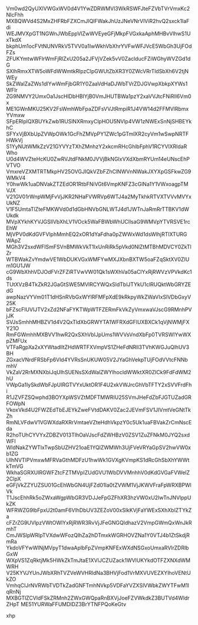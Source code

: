 Vm0wd2QyUXlVWGxWV0d4V1YwZDRWMVl3WkRSWFJteFZVbTVrVmxKc2NIcFhh
MXBQWVd4S2MxZHFRbFZXCmJIQlFWakJhUzJNeVNrVlViR2hvQ2sxck1IaFdi
WEJMVXpGT1NGWnJWbEppVlZwWVEyeGFjMkpFVGxkaAphMHBvVlhwS1UxTkdX
bkphUm1ocFVtNUNVRkV5TVV0a1IwWkhVbXhrYVFwWFJVcE5WbGh3UjFOdFZs
ZFUKYmtwWFlrWmFjRlZxU205a2JFVjVZek5vV0ZaclducFZiWGhyWVZGd1dG
SXlhRmxXTW5oWFdWWmtkRlpzClpGWUtZbXR3Y0ZWcVRrTldSbXh6V2tjNWEy
SkZWalZaZWs1dlYwWmFjbGR1Y0ZaaVdHaDJWbTVrZDJGVwpXbkpXYWs1WFlr
ZG9NMVY2UmxOa1JscHlDbHBIYjB0VmJHUTBWa1pzY2xaVVJtcFNiRll6Vm0x
ME1GWnMKU25KV2FsWmhWbFpaZDFsVVJtRmpiR1J4VW14d2FFMVlRbmxYVmxw
SFpERlplQXBUYkZwb1RUSlNXRmxyClpHOU5NVlp4VW1zNWExSnNjSHBEYkhC
SFYxVjBXbUpZVWpOWk1GcFhZMVpPY1ZWc1pGTmlXR2cyVm1wSwpNRTFHWkVj
S1YyNUtWMkZzV21GYVYzTXhZMnhzY2xkcmRHcGhlbFphV1RCYVlXRldaRWho
U0d4WVZteHcKU0ZwRVJtdFNkM0JVVjBkNGIxVXdXbmRYUm14eUNscEhPVTVO
VmxreVZXMTRTMkpHV25OVGJIQkVZbFZhClNWVnNWakJXYXpGSFkwZG9WMkV4
Y0hwWk1uaDNVakZTZEdOR1RtbFNiVGt6VmpKNFZ3cGlNa1Y1VWxoagpTMVJX
V21GV01rWnpWMjFvVjJKR2NHaFVWRVp6WTJ4a2MyTkhkRTVXTVVvMVYxUkNZ
V1F5UmtaTlZteFMKWVd0d1dGbHNVbGNLWTJ4d1JWTnJaRmRrTTBKV1dWUkdk
MVpXYkhKYVJGSllVbXhLV1VOck5WaFBWbWhUCllsaG9WMVpYTVRSVE1rcEhW
MjVPV0dKdGVFVlphMmhEQ2xOR1dYaFdha0pZWWxWd1dsWlhjRTlXTURGWApZ
MGh3V2sxdWFISmFSVnBMWkVkT1IxUnRiRk5pVkd0NlZtMTBhMDVCY0ZkTlZr
WTBWakZvYmdwVE1WbDUKVGxWMFYwMXJXbnBXTW5oaFZqSktXV0ZIUm1GU1JW
cG9WbXhhVDJOdFVrZFZiRTVwVW01Qk1sWXhVa05aClYxRjRWVzVPVkdKc1ds
TUtXVzB4TkZkR2JGaGtSWE5MVlRCYWQxSldTblJTYkU1clRUQktWbGRYZEdG
awpNazVYVm01T1dHSnRVbGxWYlRFMFpXdE9kRkpyWkZWaVIxSlVDbGxyV25K
bFZscFlUVlJTV2xZd2NFaFYKTWpWTFZERmFkVkZyVmxwaVJscG9RMnhPVjJK
SVJsSmhhMHBZV1d4V2QxTldXbGRWYTA1WFRXdGFlUXBXCk1qVjNWMjFXY21O
RmFGWmhhMXBVV1hwR2QxSXhVblJpUms1WVVsVndXbFp0TVRSWlYwWXpZMFUx
VTFaRgpXa2xXYWtadlltZHdWRTFXVmpVS1ZHeFdNRll3TVhKWGJuQlhUV3BH
ZGxacVNrdFRSbFp6Vld4YVRsSnUKUW05V2JYaGhVekpTUjFOdVVtcFNNbmhV
VkZaV2RrMXNXblJqUlhSUENsSXdWalZWYlhocldWWktXR0ZICk9FdFdWM2hU
VWpGa1IySkdWbFJpUlRGTVYxUktOR1F4U2xkVWJrcGhVbTFTY2xSVVFrdFhi
R1JZVFZSQwphd3BOYXpWSVZtMDFTMWRIU25SVmJHeFdZbFJGTUZadGRFOWpN
VkoxVkd4U2FWZEdTbEJEYkZweFVtdDAKV0Zac2JEVmFSV1JIVmtVeGNtTkZh
RmNLVFdwV1VGWXdaRXRrVmtaeVZteHdhVkpzY0c5Uk1uaFBVakZrCmNscEda
R2hoTUhCYVYxZDBZV013TlhOaVJscFdZWHBzV0ZSV1ZuZFNkM0JYQ2sxdWFI
WldNakZYWTIxTwpSbUZHV21oaE1YQlZWMWh3UjFVeVRYaGpSV2hwVW0xb1ZG
UlhNVTlPVmxwMFRVaGthMDFzU1hwWk1GVXgKVmpKS1dRcGhSbXhYWWtkTmVG
WkhaSGRXUlRGWFZtcFZTMVpIZUdGVU1WbDVVMnhhV0dKdGVGaFVWelZ2ClpX
eGFjVkZZYUZSU01GcEhWbGN4UjFZd01Ia0tZVWM1VjJKWVFraFpWRXBPWlVk
T1JscEhhRk5oZWxaWgpWbGR3VDJJeFpGZFhXR3hzVW0xU2IwTnJNVlppUkZK
WFRWZG9lbFpxU2t0amF6VlhDbUV3ZEZoV00xSlkKVjFaYWExSXhXblZTYkZa
cFZrZG9UVlpzVWtOWlYxRjRWR3RvVjJFeGNGQldhazV2VmpGWmQxWnJkRmhT
CmJWSlpWRlpTVXdwWFozQlhZa2hDTmxkWGRHOVZNa1Y0VTJ4b1ZtSkdjRmRa
YkdoVFYwWlNjMVpyT1dwaAplbFpZVmpKNFExWXdNSGxoUmxaRVlrZDRlbGxW
WXpVS1ZqRktjMk5HWkZkTmJtaE1XVlJCZUZack1WVlUKYkdOTFZXNXdWMWRH
V25KYVJYUnJWbXRhTVZVeWVHRldNa3BHVjFod1VrMXVUVEZXYlhoVENtUkZO
VmhqClJrNVRWbTVDTkZadGNFTmhNVkp5VDFaYVZXSlVWbkZWYTFwM1lqRnNj
MXBGTlZCVldFSkZRMnh2ZWxGWQpaRnBXVjJoeFZVWkdkZ3BUTVd4WldrZHpT
ME51YURWaFFUMDlDZ3BrYTNFPQoKeGtv

xhp